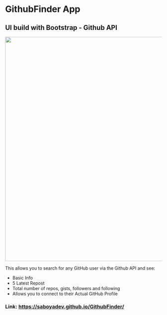 # GithubFinder App 

## UI build with Bootstrap - Github API

<img src="https://saboya-dev-github.s3.amazonaws.com/Screen+Shot+2020-11-10+at+5.09.10+PM.png" width=720px/>

This allows you to search for any GitHub user via the Github API and see:
- Basic Info
- 5 Latest Repost
- Total number of repos, gists, followers and following
- Allows you to connect to their Actual GitHub Profile


### Link: https://saboyadev.github.io/GithubFinder/
